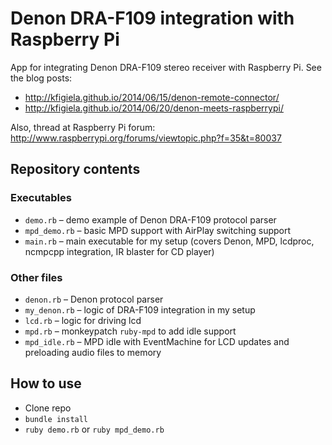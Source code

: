 Denon DRA-F109 integration with Raspberry Pi
===============

App for integrating Denon DRA-F109 stereo receiver with Raspberry Pi. See the blog posts:

 * http://kfigiela.github.io/2014/06/15/denon-remote-connector/
 * http://kfigiela.github.io/2014/06/20/denon-meets-raspberrypi/
 
Also, thread at Raspberry Pi forum: http://www.raspberrypi.org/forums/viewtopic.php?f=35&t=80037


## Repository contents

### Executables
* `demo.rb` – demo example of Denon DRA-F109 protocol parser
* `mpd_demo.rb` – basic MPD support with AirPlay switching support
* `main.rb` – main executable for my setup (covers Denon, MPD, lcdproc, ncmpcpp integration, IR blaster for CD player)


### Other files

* `denon.rb` – Denon protocol parser
* `my_denon.rb` – logic of DRA-F109 integration in my setup
* `lcd.rb` – logic for driving lcd
* `mpd.rb` – monkeypatch `ruby-mpd` to add idle support
* `mpd_idle.rb` – MPD idle with EventMachine for LCD updates and preloading audio files to memory


## How to use

* Clone repo
* `bundle install`
* `ruby demo.rb` or `ruby mpd_demo.rb`
